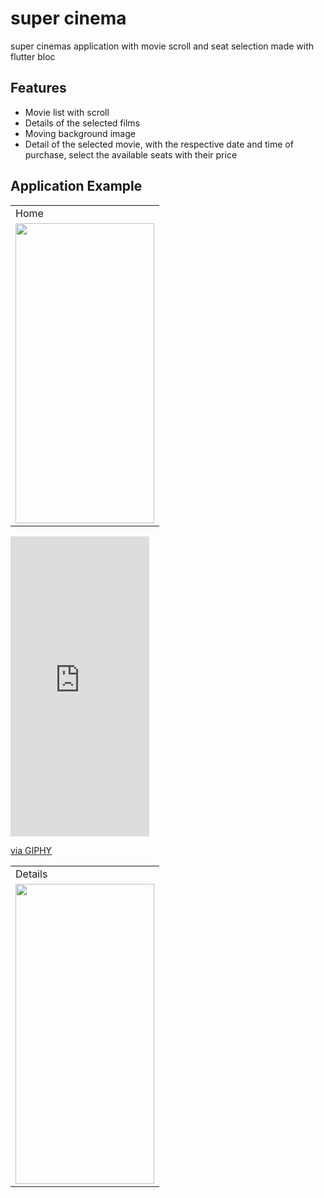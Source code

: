 # super cinema

super cinemas application with movie scroll and seat selection made with flutter bloc

## Features

- Movie list with scroll
- Details of the selected films
- Moving background image
- Detail of the selected movie, with the respective date and time of purchase, select the available seats with their price

## Application Example

<table>
  <tr>
  <td> Home </td>
 
  </tr>
  <tr>
  <td><img src="https://media.giphy.com/media/ij3jDLAliLQCBAqxo0/giphy-downsized-large.gif" width="222" height="480" frameBorder="0" class="giphy-embed" allowFullScreen></img></td>

  </tr>
  </table>

<table>
  <tr>
  <td> Details </td>
  <iframe src="https://giphy.com/embed/Acd11xz4sMo6Jenahk" width="222" height="480" frameBorder="0" class="giphy-embed" allowFullScreen></iframe><p><a href="https://giphy.com/gifs/Acd11xz4sMo6Jenahk">via GIPHY</a></p>
  </tr>
  <tr>
  <td><img src="https://giphy.com/embed/Acd11xz4sMo6Jenahk" width="222" height="480" frameBorder="0" class="giphy-embed" allowFullScreen></img></td>

  </tr>
  </table>
